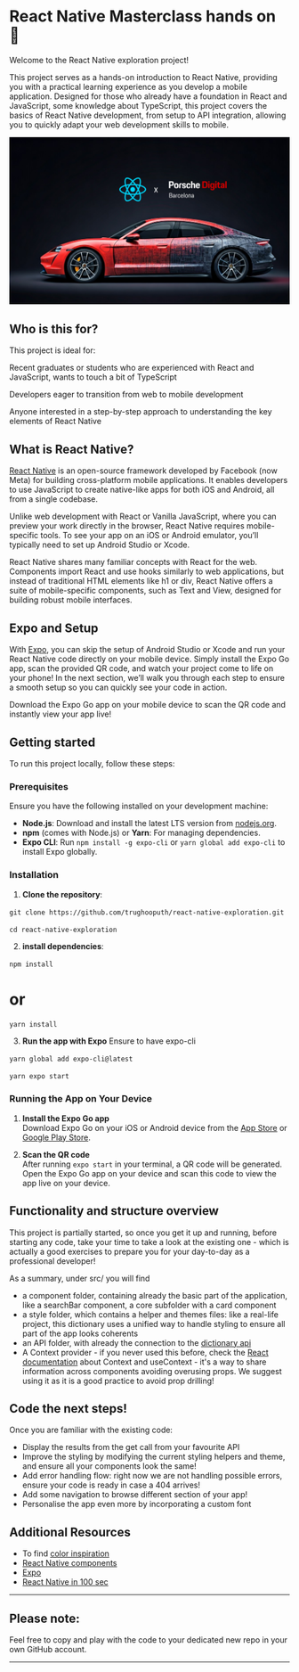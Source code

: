 # React Native Masterclass hands on 📖

Welcome to the React Native exploration project! 

This project serves as a hands-on introduction to React Native, providing you with a practical learning experience as you develop a mobile application. Designed for those who already have a foundation in React and JavaScript, some knowledge about TypeScript, this project covers the basics of React Native development, from setup to API integration, allowing you to quickly adapt your web development skills to mobile.

![Porsche Digital x React Native](assets/porsche%20digital%20x%20react%20native.png)

## Who is this for?
This project is ideal for:

Recent graduates or students who are experienced with React and JavaScript, wants to touch a bit of TypeScript

Developers eager to transition from web to mobile development

Anyone interested in a step-by-step approach to understanding the key elements of React Native

## What is React Native?

[React Native](https://reactnative.dev/docs/getting-started) is an open-source framework developed by Facebook (now Meta) for building cross-platform mobile applications. It enables developers to use JavaScript to create native-like apps for both iOS and Android, all from a single codebase.

Unlike web development with React or Vanilla JavaScript, where you can preview your work directly in the browser, React Native requires mobile-specific tools. To see your app on an iOS or Android emulator, you’ll typically need to set up Android Studio or Xcode.

React Native shares many familiar concepts with React for the web. Components import React and use hooks similarly to web applications, but instead of traditional HTML elements like h1 or div, React Native offers a suite of mobile-specific components, such as Text and View, designed for building robust mobile interfaces.

## Expo and Setup

With [Expo](https://expo.dev/), you can skip the setup of Android Studio or Xcode and run your React Native code directly on your mobile device. Simply install the Expo Go app, scan the provided QR code, and watch your project come to life on your phone! In the next section, we’ll walk you through each step to ensure a smooth setup so you can quickly see your code in action.

Download the Expo Go app on your mobile device to scan the QR code and instantly view your app live!


## Getting started


To run this project locally, follow these steps:

### Prerequisites

Ensure you have the following installed on your development machine:

- **Node.js**: Download and install the latest LTS version from [nodejs.org](https://nodejs.org/).
- **npm** (comes with Node.js) or **Yarn**: For managing dependencies.
- **Expo CLI**: Run `npm install -g expo-cli` or `yarn global add expo-cli` to install Expo globally.

### Installation

1. **Clone the repository**:

`git clone https://github.com/trughooputh/react-native-exploration.git`

`cd react-native-exploration`

2. **install dependencies**:

`npm install`
# or
`yarn install`

3. **Run the app with Expo**
Ensure to have expo-cli

`yarn global add expo-cli@latest`

`yarn expo start`


### Running the App on Your Device

1. **Install the Expo Go app**  
   Download Expo Go on your iOS or Android device from the [App Store](https://apps.apple.com/app/expo-go/id982107779) or [Google Play Store](https://play.google.com/store/apps/details?id=host.exp.exponent).

2. **Scan the QR code**  
   After running `expo start` in your terminal, a QR code will be generated. Open the Expo Go app on your device and scan this code to view the app live on your device.


## Functionality and structure overview

This project is partially started, so once you get it up and running, before starting any code, take your time to take a look at the existing one - which is actually a good exercises to prepare you for your day-to-day as a professional developer!

As a summary, under src/ you will find

* a component folder, containing already the basic part of the application, like a searchBar component, a core subfolder with a card component
* a style folder, which contains a helper and themes files: like a real-life project, this dictionary uses a unified way to handle styling to ensure all part of the app looks coherents
* an API folder, with already the connection to the [dictionary api](https://dictionaryapi.dev/)
* A Context provider - if you never used this before, check the [React documentation](https://react.dev/learn/passing-data-deeply-with-context) about Context and useContext - it's a way to share information across components avoiding overusing props. We suggest using it as it is a good practice to avoid prop drilling! 
  
## Code the next steps!

Once you are familiar with the existing code:

* Display the results from the get call from your favourite API
* Improve the styling by modifying the current styling helpers and theme, and ensure all your components look the same! 
* Add error handling flow: right now we are not handling possible errors, ensure your code is ready in case a 404 arrives!
* Add some navigation to browse different section of your app!
* Personalise the app even more by incorporating a custom font

## Additional Resources

* To find [color inspiration](https://colorhunt.co/)
* [React Native components](https://reactnative.dev/docs/components-and-apis)
* [Expo](https://expo.dev/)
* [React Native in 100 sec](https://www.youtube.com/watch?v=gvkqT_Uoahw)

---

## Please note:
Feel free to copy and play with the code to your dedicated new repo in your own GitHub account.

---
  
